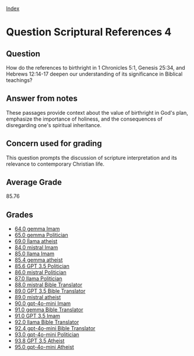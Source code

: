 
[Index](../../index.md)
# Question Scriptural References 4
## Question
How do the references to birthright in 1 Chronicles 5:1, Genesis 25:34, and Hebrews 12:14-17 deepen our understanding of its significance in Biblical teachings?

## Answer from notes
These passages provide context about the value of birthright in God's plan, emphasize the importance of holiness, and the consequences of disregarding one's spiritual inheritance.

## Concern used for grading
This question prompts the discussion of scripture interpretation and its relevance to contemporary Christian life.

## Average Grade
85.76

## Grades
 * [64.0 gemma Imam](../answers/gemma_Imam/Scriptural_References_4.md)
 * [65.0 gemma Politician](../answers/gemma_Politician/Scriptural_References_4.md)
 * [69.0 llama atheist](../answers/llama_atheist/Scriptural_References_4.md)
 * [84.0 mistral Imam](../answers/mistral_Imam/Scriptural_References_4.md)
 * [85.0 llama Imam](../answers/llama_Imam/Scriptural_References_4.md)
 * [85.4 gemma atheist](../answers/gemma_atheist/Scriptural_References_4.md)
 * [85.6 GPT 3.5 Politician](../answers/GPT_3.5_Politician/Scriptural_References_4.md)
 * [86.0 mistral Politician](../answers/mistral_Politician/Scriptural_References_4.md)
 * [87.0 llama Politician](../answers/llama_Politician/Scriptural_References_4.md)
 * [88.0 mistral Bible Translator](../answers/mistral_Bible_Translator/Scriptural_References_4.md)
 * [89.0 GPT 3.5 Bible Translator](../answers/GPT_3.5_Bible_Translator/Scriptural_References_4.md)
 * [89.0 mistral atheist](../answers/mistral_atheist/Scriptural_References_4.md)
 * [90.0 gpt-4o-mini Imam](../answers/gpt-4o-mini_Imam/Scriptural_References_4.md)
 * [91.0 gemma Bible Translator](../answers/gemma_Bible_Translator/Scriptural_References_4.md)
 * [91.0 GPT 3.5 Imam](../answers/GPT_3.5_Imam/Scriptural_References_4.md)
 * [92.0 llama Bible Translator](../answers/llama_Bible_Translator/Scriptural_References_4.md)
 * [92.4 gpt-4o-mini Bible Translator](../answers/gpt-4o-mini_Bible_Translator/Scriptural_References_4.md)
 * [93.0 gpt-4o-mini Politician](../answers/gpt-4o-mini_Politician/Scriptural_References_4.md)
 * [93.8 GPT 3.5 Atheist](../answers/GPT_3.5_Atheist/Scriptural_References_4.md)
 * [95.0 gpt-4o-mini Atheist](../answers/gpt-4o-mini_Atheist/Scriptural_References_4.md)
